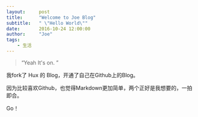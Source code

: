 ```yaml
---
layout:     post
title:      "Welcome to Joe Blog"
subtitle:   " \"Hello World\""
date:       2016-10-24 12:00:00
author:     "Joe"
tags:
    - 生活
---
```


> “Yeah It's on. ”


我fork了 Hux 的 Blog，开通了自己在Github上的Blog。

因为比较喜欢Github，也觉得Markdown更加简单，两个正好是我想要的，一拍即合。

Go！
